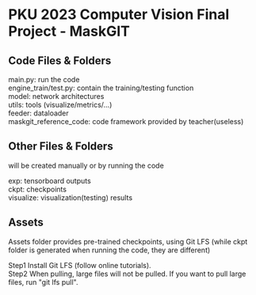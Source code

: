 # PKU 2023 Computer Vision Final Project - MaskGIT

## Code Files & Folders 
main.py: run the code  
engine_train/test.py: contain the training/testing function  
model: network architectures  
utils: tools (visualize/metrics/...)  
feeder: dataloader  
maskgit_reference_code: code framework provided by teacher(useless)  

## Other Files & Folders
will be created manually or by running the code  

exp: tensorboard outputs  
ckpt: checkpoints  
visualize: visualization(testing) results  

## Assets
Assets folder provides pre-trained checkpoints, using Git LFS (while ckpt folder is generated when running the code, they are different)

Step1 Install Git LFS (follow online tutorials).  
Step2 When pulling, large files will not be pulled. If you want to pull large files, run "git lfs pull".

